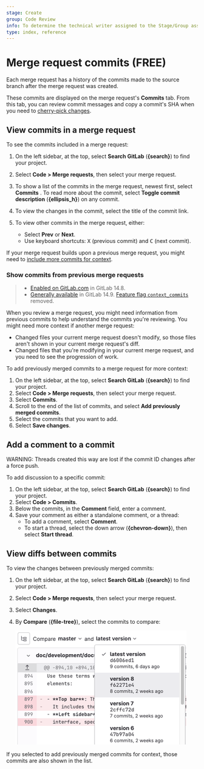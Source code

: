 ```yaml
---
stage: Create
group: Code Review
info: To determine the technical writer assigned to the Stage/Group associated with this page, see https://about.gitlab.com/handbook/product/ux/technical-writing/#assignments
type: index, reference
---
```


# Merge request commits **(FREE)**

Each merge request has a history of the commits made to the source branch
after the merge request was created.

These commits are displayed on the merge request's **Commits** tab.
From this tab, you can review commit messages and copy a commit's SHA when you need to
[cherry-pick changes](cherry_pick_changes.md).

## View commits in a merge request

To see the commits included in a merge request:

1. On the left sidebar, at the top, select **Search GitLab** (**{search}**) to find your project.
1. Select **Code > Merge requests**, then select your merge request.
1. To show a list of the commits in the merge request, newest first, select **Commits** .
   To read more about the commit, select **Toggle commit description** (**{ellipsis_h}**)
   on any commit.
1. To view the changes in the commit, select the title of the commit link.
1. To view other commits in the merge request, either:

   - Select **Prev** or **Next**.
   - Use keyboard shortcuts: <kbd>X</kbd> (previous commit) and <kbd>C</kbd> (next commit).

If your merge request builds upon a previous merge request, you might
need to [include more commits for context](#show-commits-from-previous-merge-requests).

### Show commits from previous merge requests

> - [Enabled on GitLab.com](https://gitlab.com/gitlab-org/gitlab/-/issues/320757) in GitLab 14.8.
> - [Generally available](https://gitlab.com/gitlab-org/gitlab/-/issues/320757) in GitLab 14.9. [Feature flag `context_commits`](https://gitlab.com/gitlab-org/gitlab/-/issues/320757) removed.

When you review a merge request, you might need information from previous commits
to help understand the commits you're reviewing. You might need more context
if another merge request:

- Changed files your current merge request doesn't modify, so those files aren't shown
  in your current merge request's diff.
- Changed files that you're modifying in your current merge request, and you need
  to see the progression of work.

To add previously merged commits to a merge request for more context:

1. On the left sidebar, at the top, select **Search GitLab** (**{search}**) to find your project.
1. Select **Code > Merge requests**, then select your merge request.
1. Select **Commits**.
1. Scroll to the end of the list of commits, and select **Add previously merged commits**.
1. Select the commits that you want to add.
1. Select **Save changes**.

## Add a comment to a commit

WARNING:
Threads created this way are lost if the commit ID changes after a
force push.

To add discussion to a specific commit:

1. On the left sidebar, at the top, select **Search GitLab** (**{search}**) to find your project.
1. Select **Code > Commits**.
1. Below the commits, in the **Comment** field, enter a comment.
1. Save your comment as either a standalone comment, or a thread:
   - To add a comment, select **Comment**.
   - To start a thread, select the down arrow (**{chevron-down}**), then select **Start thread**.

## View diffs between commits

To view the changes between previously merged commits:

1. On the left sidebar, at the top, select **Search GitLab** (**{search}**) to find your project.
1. Select **Code > Merge requests**, then select your merge request.
1. Select **Changes**.
1. By **Compare** (**{file-tree}**), select the commits to compare:

   ![Previously merged commits](img/previously_merged_commits_v16_0.png)

If you selected to add previously merged commits for context, those commits are
also shown in the list.
